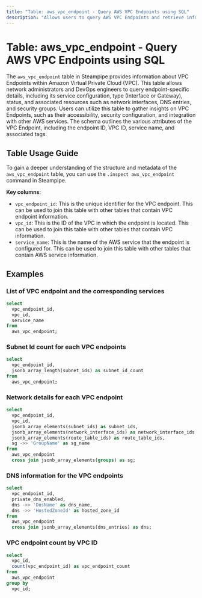```yaml
---
title: "Table: aws_vpc_endpoint - Query AWS VPC Endpoints using SQL"
description: "Allows users to query AWS VPC Endpoints and retrieve information about each endpoint's configuration, type, status, and related resources such as network interfaces, DNS entries, and security groups."
---
```


# Table: aws_vpc_endpoint - Query AWS VPC Endpoints using SQL

The `aws_vpc_endpoint` table in Steampipe provides information about VPC Endpoints within Amazon Virtual Private Cloud (VPC). This table allows network administrators and DevOps engineers to query endpoint-specific details, including its service configuration, type (Interface or Gateway), status, and associated resources such as network interfaces, DNS entries, and security groups. Users can utilize this table to gather insights on VPC Endpoints, such as their accessibility, security configuration, and integration with other AWS services. The schema outlines the various attributes of the VPC Endpoint, including the endpoint ID, VPC ID, service name, and associated tags.

## Table Usage Guide

To gain a deeper understanding of the structure and metadata of the `aws_vpc_endpoint` table, you can use the `.inspect aws_vpc_endpoint` command in Steampipe.

**Key columns**:

- `vpc_endpoint_id`: This is the unique identifier for the VPC endpoint. This can be used to join this table with other tables that contain VPC endpoint information.
- `vpc_id`: This is the ID of the VPC in which the endpoint is located. This can be used to join this table with other tables that contain VPC information.
- `service_name`: This is the name of the AWS service that the endpoint is configured for. This can be used to join this table with other tables that contain AWS service information.

## Examples

### List of VPC endpoint and the corresponding services

```sql
select
  vpc_endpoint_id,
  vpc_id,
  service_name
from
  aws_vpc_endpoint;
```


### Subnet Id count for each VPC endpoints

```sql
select
  vpc_endpoint_id,
  jsonb_array_length(subnet_ids) as subnet_id_count
from
  aws_vpc_endpoint;
```


### Network details for each VPC endpoint

```sql
select
  vpc_endpoint_id,
  vpc_id,
  jsonb_array_elements(subnet_ids) as subnet_ids,
  jsonb_array_elements(network_interface_ids) as network_interface_ids,
  jsonb_array_elements(route_table_ids) as route_table_ids,
  sg ->> 'GroupName' as sg_name
from
  aws_vpc_endpoint
  cross join jsonb_array_elements(groups) as sg;
```


### DNS information for the VPC endpoints

```sql
select
  vpc_endpoint_id,
  private_dns_enabled,
  dns ->> 'DnsName' as dns_name,
  dns ->> 'HostedZoneId' as hosted_zone_id
from
  aws_vpc_endpoint
  cross join jsonb_array_elements(dns_entries) as dns;
```


### VPC endpoint count by VPC ID

```sql
select
  vpc_id,
  count(vpc_endpoint_id) as vpc_endpoint_count
from
  aws_vpc_endpoint
group by
  vpc_id;
```